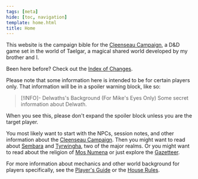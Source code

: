 ```yaml
---
tags: [meta]
hide: [toc, navigation]
template: home.html
title: Home
---
```

This website is the campaign bible for the [Cleenseau Campaign](<./cleenseau-campaign.md>), a D&D game set in the world of Taelgar, a magical shared world developed by my brother and I. 

Been here before? Check out the [Index of Changes](<./index-of-changes.md>).

Please note that some information here is intended to be for certain players only. That information will be in a spoiler warning block, like so:

>[!INFO]- Delwaths's Background (For Mike's Eyes Only)
> Some secret information about Delwath.

When you see this, please don't expand the spoiler block unless you are the target player.

You most likely want to start with the NPCs, session notes, and other information about the [Cleenseau Campaign](<./cleenseau-campaign.md>). Then you might want to read about [Sembara](<../../gazetteer/greater-sembara/sembara/sembara.md>) and [Tyrwingha](<../../gazetteer/greater-sembara/tyrwingha/tyrwingha.md>), two of the major realms. Or you might want to read about the religion of [Mos Numena](<../../cosmology/religions/mos-numena/mos-numena.md>) or just explore the [Gazetteer](<../../gazetteer/gazetteer.md>). 

For more information about mechanics and other world background for players specifically, see the [Player's Guide](<../player-s-guide.md>) or the [House Rules](<mechanics/house-rules.md>).